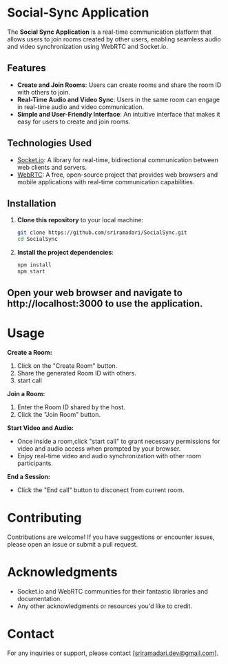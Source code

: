 # Social-Sync Application

The **Social Sync Application** is a real-time communication platform that allows users to join rooms created by other users, enabling seamless audio and video synchronization using WebRTC and Socket.io.

## Features

- **Create and Join Rooms**: Users can create rooms and share the room ID with others to join.
- **Real-Time Audio and Video Sync**: Users in the same room can engage in real-time audio and video communication.
- **Simple and User-Friendly Interface**: An intuitive interface that makes it easy for users to create and join rooms.

## Technologies Used

- [Socket.io](https://socket.io/): A library for real-time, bidirectional communication between web clients and servers.
- [WebRTC](https://webrtc.org/): A free, open-source project that provides web browsers and mobile applications with real-time communication capabilities.

## Installation

1. **Clone this repository** to your local machine:

   ```bash
   git clone https://github.com/sriramadari/SocialSync.git
   cd SocialSync

2. **Install the project dependencies**:

   ```bash
   npm install
   npm start

## Open your web browser and navigate to http://localhost:3000 to use the application.

# Usage
**Create a Room:**

1. Click on the "Create Room" button.
2. Share the generated Room ID with others.
3. start call 

**Join a Room:**

1. Enter the Room ID shared by the host.
2. Click the "Join Room" button.

**Start Video and Audio:**

- Once inside a room,click "start call" to grant necessary permissions for video and audio access when prompted by your browser.
- Enjoy real-time video and audio synchronization with other room participants.

**End a Session:**

- Click the "End call" button to disconect from current room.

# Contributing
Contributions are welcome! If you have suggestions or encounter issues, please open an issue or submit a pull request.

# Acknowledgments
- Socket.io and WebRTC communities for their fantastic libraries and documentation.
- Any other acknowledgments or resources you'd like to credit.

# Contact
For any inquiries or support, please contact [sriramadari.dev@gmail.com].

